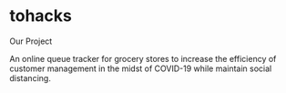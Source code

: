 # tohacks
Our Project

An online queue tracker for grocery stores to increase the efficiency of customer management in the midst of COVID-19 while maintain social distancing.
